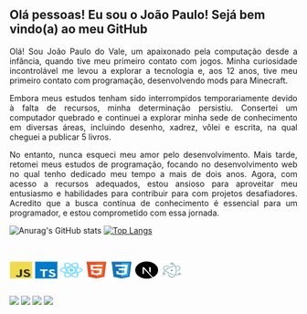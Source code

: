 ## Olá pessoas! Eu sou o João Paulo! Sejá bem vindo(a) ao meu GitHub

<div style="text-align:justify">
   Olá! Sou João Paulo do Vale, um apaixonado pela computação desde a infância, quando tive meu primeiro contato com jogos. Minha curiosidade incontrolável me levou a explorar a tecnologia e, aos 12 anos, tive meu primeiro contato com         programação, desenvolvendo mods para Minecraft. 

   Embora meus estudos tenham sido interrompidos temporariamente devido à falta de recursos, minha determinação persistiu. Consertei um computador quebrado e continuei a explorar minha sede de conhecimento em diversas áreas, incluindo         desenho, xadrez, vôlei e escrita, na qual cheguei a publicar 5 livros. 

   No entanto, nunca esqueci meu amor pelo desenvolvimento. Mais tarde, retomei meus estudos de programação, focando no desenvolvimento web no qual tenho dedicado meu tempo a mais de dois anos. Agora, com acesso a recursos adequados, estou    ansioso para aproveitar meu entusiasmo e habilidades para contribuir para com projetos desafiadores. Acredito que a busca contínua de conhecimento é essencial para um programador, e estou comprometido com essa jornada.
</div>

   ![Anurag's GitHub stats](https://github-readme-stats.vercel.app/api?username=JPDovale&show_icons=true&theme=highcontrast&show=reviews&include_all_commits=true)
   [![Top Langs](https://github-readme-stats.vercel.app/api/top-langs/?username=JPDovale&langs_count=9&layout=compact&theme=highcontrast)](https://github.com/JPDovale/github-readme-stats)

##

<div style="display: inline_block"><br>
  <img align="center" alt="JPDovale-Js" height="30" width="40" src="https://raw.githubusercontent.com/devicons/devicon/master/icons/javascript/javascript-original.svg">
  <img align="center" alt="JPDovale-Ts" height="30" width="40" src="https://raw.githubusercontent.com/devicons/devicon/master/icons/typescript/typescript-plain.svg">
  <img align="center" alt="JPDovale-React" height="30" width="40" src="https://raw.githubusercontent.com/devicons/devicon/master/icons/react/react-original.svg">
  <img align="center" alt="JPDovale-HTML" height="30" width="40" src="https://raw.githubusercontent.com/devicons/devicon/master/icons/html5/html5-original.svg">
  <img align="center" alt="JPDovale-CSS" height="30" width="40" src="https://raw.githubusercontent.com/devicons/devicon/master/icons/css3/css3-original.svg">
  <img align="center" alt="JPDovale-CSS" height="30" width="40" src="https://raw.githubusercontent.com/devicons/devicon/master/icons/nextjs/nextjs-original.svg">
  <img align="center" alt="JPDovale-CSS" height="30" width="40" src="https://raw.githubusercontent.com/devicons/devicon/master/icons/electron/electron-original.svg">
</div>

##

<div>
  <a href="https://www.youtube.com/channel/UCuzqctHBqHLAzi4x4W9UP0Q" target="_blank"><img src="https://img.shields.io/badge/YouTube-FF0000?style=for-the-badge&logo=youtube&logoColor=white" target="_blank"></a>
  <a href="https://instagram.com/j.paulo_dovale" target="_blank"><img src="https://img.shields.io/badge/-Instagram-%23E4405F?style=for-the-badge&logo=instagram&logoColor=white" target="_blank"></a>
  <a href = "mailto:joaopaulodovaledeo.60@gmail.com"><img src="https://img.shields.io/badge/-Gmail-%23333?style=for-the-badge&logo=gmail&logoColor=white" target="_blank"></a>
  <a href="https://www.linkedin.com/in/jpdvo/" target="_blank"><img src="https://img.shields.io/badge/-LinkedIn-%230077B5?style=for-the-badge&logo=linkedin&logoColor=white" target="_blank"></a> 
</div>

